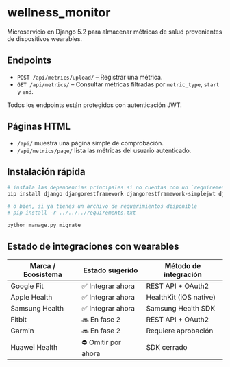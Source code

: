 # wellness_monitor

Microservicio en Django 5.2 para almacenar métricas de salud provenientes de dispositivos wearables.

## Endpoints
- `POST /api/metrics/upload/` – Registrar una métrica.
- `GET /api/metrics/` – Consultar métricas filtradas por `metric_type`, `start` y `end`.

Todos los endpoints están protegidos con autenticación JWT.

## Páginas HTML
- `/api/` muestra una página simple de comprobación.
- `/api/metrics/page/` lista las métricas del usuario autenticado.

## Instalación rápida
```bash
# instala las dependencias principales si no cuentas con un `requirements.txt`
pip install django djangorestframework djangorestframework-simplejwt django-cors-headers psycopg2-binary

# o bien, si ya tienes un archivo de requerimientos disponible
# pip install -r ../../../requirements.txt

python manage.py migrate
```

## Estado de integraciones con wearables
| Marca / Ecosistema | Estado sugerido | Método de integración |
| ------------------ | --------------- | -------------------- |
| Google Fit | ✅ Integrar ahora | REST API + OAuth2 |
| Apple Health | ✅ Integrar ahora | HealthKit (iOS native) |
| Samsung Health | ✅ Integrar ahora | Samsung Health SDK |
| Fitbit | 🔜 En fase 2 | REST API + OAuth2 |
| Garmin | 🔜 En fase 2 | Requiere aprobación |
| Huawei Health | ⛔ Omitir por ahora | SDK cerrado |
